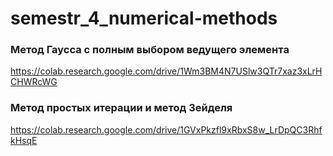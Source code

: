 # semestr_4_numerical-methods

### Метод Гаусса с полным выбором ведущего элемента
https://colab.research.google.com/drive/1Wm3BM4N7USlw3QTr7xaz3xLrHCHWRcWG

### Метод простых итерации и метод Зейделя
https://colab.research.google.com/drive/1GVxPkzfl9xRbxS8w_LrDpQC3RhfkHsqE
